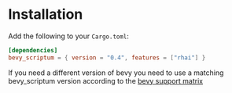 # Installation

Add the following to your `Cargo.toml`:

```toml
[dependencies]
bevy_scriptum = { version = "0.4", features = ["rhai"] }
```

If you need a different version of bevy you need to use a matching bevy_scriptum
version according to the [bevy support matrix](../bevy_support_matrix.md)
